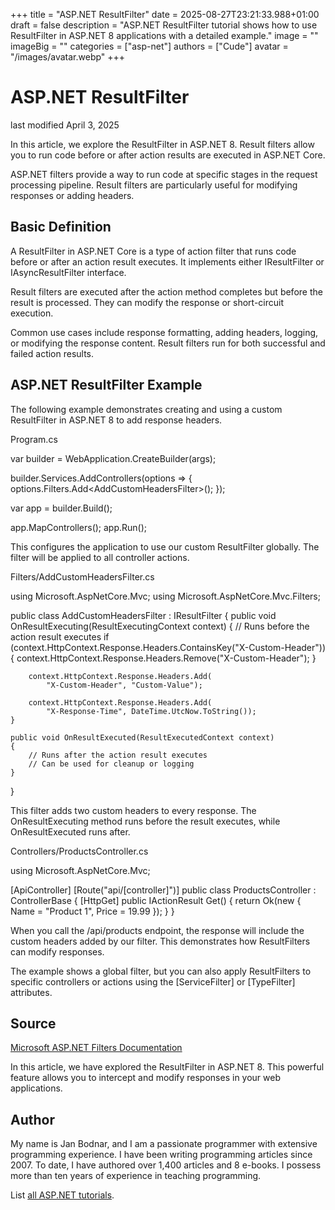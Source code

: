 +++
title = "ASP.NET ResultFilter"
date = 2025-08-27T23:21:33.988+01:00
draft = false
description = "ASP.NET ResultFilter tutorial shows how to use ResultFilter in ASP.NET 8 applications with a detailed example."
image = ""
imageBig = ""
categories = ["asp-net"]
authors = ["Cude"]
avatar = "/images/avatar.webp"
+++

# ASP.NET ResultFilter

last modified April 3, 2025

In this article, we explore the ResultFilter in ASP.NET 8. Result filters allow
you to run code before or after action results are executed in ASP.NET Core.

ASP.NET filters provide a way to run code at specific stages in the request
processing pipeline. Result filters are particularly useful for modifying
responses or adding headers.

## Basic Definition

A ResultFilter in ASP.NET Core is a type of action filter that runs code before
or after an action result executes. It implements either IResultFilter or
IAsyncResultFilter interface.

Result filters are executed after the action method completes but before the
result is processed. They can modify the response or short-circuit execution.

Common use cases include response formatting, adding headers, logging, or
modifying the response content. Result filters run for both successful and
failed action results.

## ASP.NET ResultFilter Example

The following example demonstrates creating and using a custom ResultFilter in
ASP.NET 8 to add response headers.

Program.cs
  

var builder = WebApplication.CreateBuilder(args);

builder.Services.AddControllers(options =&gt;
{
    options.Filters.Add&lt;AddCustomHeadersFilter&gt;();
});

var app = builder.Build();

app.MapControllers();
app.Run();

This configures the application to use our custom ResultFilter globally. The
filter will be applied to all controller actions.

Filters/AddCustomHeadersFilter.cs
  

using Microsoft.AspNetCore.Mvc;
using Microsoft.AspNetCore.Mvc.Filters;

public class AddCustomHeadersFilter : IResultFilter
{
    public void OnResultExecuting(ResultExecutingContext context)
    {
        // Runs before the action result executes
        if (context.HttpContext.Response.Headers.ContainsKey("X-Custom-Header"))
        {
            context.HttpContext.Response.Headers.Remove("X-Custom-Header");
        }
        
        context.HttpContext.Response.Headers.Add(
            "X-Custom-Header", "Custom-Value");
            
        context.HttpContext.Response.Headers.Add(
            "X-Response-Time", DateTime.UtcNow.ToString());
    }

    public void OnResultExecuted(ResultExecutedContext context)
    {
        // Runs after the action result executes
        // Can be used for cleanup or logging
    }
}

This filter adds two custom headers to every response. The
OnResultExecuting method runs before the result executes, while
OnResultExecuted runs after.

Controllers/ProductsController.cs
  

using Microsoft.AspNetCore.Mvc;

[ApiController]
[Route("api/[controller]")]
public class ProductsController : ControllerBase
{
    [HttpGet]
    public IActionResult Get()
    {
        return Ok(new { Name = "Product 1", Price = 19.99 });
    }
}

When you call the /api/products endpoint, the response will include
the custom headers added by our filter. This demonstrates how ResultFilters can
modify responses.

The example shows a global filter, but you can also apply ResultFilters to
specific controllers or actions using the [ServiceFilter] or
[TypeFilter] attributes.

## Source

[Microsoft ASP.NET Filters Documentation](https://learn.microsoft.com/en-us/aspnet/core/mvc/controllers/filters?view=aspnetcore-8.0)

In this article, we have explored the ResultFilter in ASP.NET 8. This powerful
feature allows you to intercept and modify responses in your web applications.

## Author

My name is Jan Bodnar, and I am a passionate programmer with extensive
programming experience. I have been writing programming articles since 2007.
To date, I have authored over 1,400 articles and 8 e-books. I possess more
than ten years of experience in teaching programming.

List [all ASP.NET tutorials](/all/#asp-net).